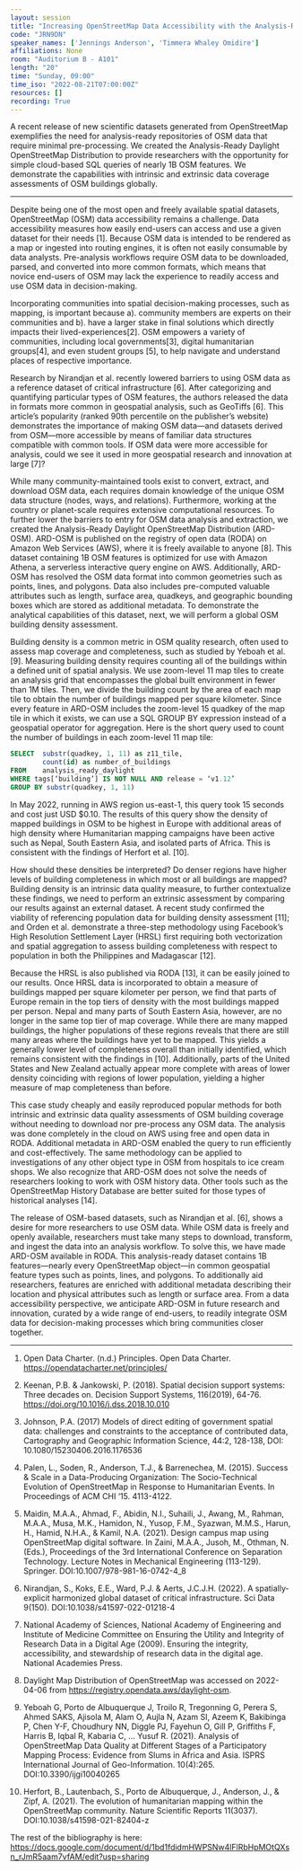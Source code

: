 ```yaml
---
layout: session
title: "Increasing OpenStreetMap Data Accessibility with the Analysis-Ready Daylight Distribution of OpenStreetMap: A Demonstration of Cloud-Based Assessments of Global Building Completeness"
code: "JRN9DN"
speaker_names: ['Jennings Anderson', 'Timmera Whaley Omidire']
affiliations: None
room: "Auditorium B - A101"
length: "20"
time: "Sunday, 09:00"
time_iso: "2022-08-21T07:00:00Z"
resources: []
recording: True
---
```


A recent release of new scientific datasets generated from OpenStreetMap exemplifies the need for analysis-ready repositories of OSM data that require minimal pre-processing. We created the  Analysis-Ready Daylight OpenStreetMap Distribution to provide researchers with the opportunity for simple cloud-based SQL queries of nearly 1B OSM features. We demonstrate the capabilities with intrinsic and extrinsic data coverage assessments of OSM buildings globally.

<hr>

Despite being one of the most open and freely available spatial datasets, OpenStreetMap (OSM) data accessibility remains a challenge. Data accessibility measures how easily end-users can access and use a given dataset for their needs [1]. Because OSM data is intended to be rendered as a map or ingested into routing engines, it is often not easily consumable by data analysts. Pre-analysis workflows require OSM data to be downloaded, parsed, and converted into more common formats, which means that novice end-users of OSM may lack the experience to readily access and use OSM data in decision-making.

Incorporating communities into spatial decision-making processes, such as mapping, is important because a). community members are experts on their communities and b). have a larger stake in final solutions which directly impacts their lived-experiences[2]. OSM empowers a variety of communities, including local governments[3], digital humanitarian groups[4], and even student groups [5], to help navigate and understand places of respective importance.

Research by Nirandjan et al. recently lowered barriers to using OSM data as a reference dataset of critical infrastructure [6]. After categorizing and quantifying particular types of OSM features, the authors released the data in formats more common in geospatial analysis, such as GeoTiffs [6]. This article’s popularity (ranked 90th percentile on the publisher’s website) demonstrates the importance of making OSM data—and datasets derived from OSM—more accessible by means of familiar data structures compatible with common tools. If OSM data were more accessible for analysis, could we see it used in more geospatial research and innovation at large [7]?

While many community-maintained tools exist to convert, extract, and download OSM data, each requires domain knowledge of the unique OSM data structure (nodes, ways, and relations). Furthermore, working at the country or planet-scale requires extensive computational resources. To further lower the barriers to entry for OSM data analysis and extraction, we created the Analysis-Ready Daylight OpenStreetMap Distribution (ARD-OSM). ARD-OSM is published on the registry of open data (RODA) on Amazon Web Services (AWS), where it is freely available to anyone [8]. This dataset containing 1B OSM features is optimized for use with Amazon Athena, a serverless interactive query engine on AWS. Additionally, ARD-OSM has  resolved the OSM data format into common geometries such as points, lines, and polygons. Data also includes pre-computed valuable attributes such as length, surface area, quadkeys, and geographic bounding boxes which are stored as additional metadata. To demonstrate the analytical capabilities of this dataset, next, we will perform a global OSM building density assessment.

Building density is a common metric in OSM quality research, often used to assess map coverage and completeness, such as studied by Yeboah et al. [9]. Measuring building density requires counting all of the buildings within a defined unit of spatial analysis. We use zoom-level 11 map tiles to create an analysis grid that encompasses the global built environment in fewer than 1M tiles. Then, we divide the building count by the area of each map tile to obtain the number of buildings mapped per square kilometer.
Since every feature in ARD-OSM includes the zoom-level 15 quadkey of the map tile in which it exists, we can use a SQL GROUP BY expression instead of a geospatial operator for aggregation. Here is the short query used to count the number of buildings in each zoom-level 11 map tile: 

```sql
SELECT 	substr(quadkey, 1, 11) as z11_tile,
	 	count(id) as number_of_buildings
FROM 	analysis_ready_daylight 
WHERE tags[‘building’] IS NOT NULL AND release = ‘v1.12’
GROUP BY substr(quadkey, 1, 11)
```
In May 2022, running in AWS region us-east-1, this query took 15 seconds and cost just USD $0.10. The results of this query show the density of mapped buildings in OSM to be highest in Europe with additional areas of high density where Humanitarian mapping campaigns have been active such as Nepal, South Eastern Asia, and isolated parts of Africa. This is consistent with the findings of Herfort et al. [10].

How should these densities be interpreted? Do denser regions have higher levels of building completeness in which most or all buildings are mapped? Building density is an intrinsic data quality measure, to further contextualize these findings, we need to perform an extrinsic assessment by comparing our results against an external dataset. A recent study confirmed the viability of referencing population data for building density assessment [11]; and Orden et al. demonstrate a three-step methodology using Facebook’s High Resolution Settlement Layer (HRSL) first requiring both vectorization and spatial aggregation to assess building completeness with respect to population in both the Philippines and Madagascar [12].

Because the HRSL is also published via RODA [13], it can be easily joined to our results. Once HRSL data is incorporated to obtain a measure of buildings mapped per square kilometer per person, we find that parts of Europe remain in the top tiers of density with the most buildings mapped per person. Nepal and many parts of South Eastern Asia, however, are no longer in the same top tier of map coverage. While there are many mapped buildings, the higher populations of these regions reveals that there are still many areas where the buildings have yet to be mapped. This yields a generally lower level of completeness overall than initially identified, which remains consistent with the findings in [10]. Additionally, parts of the United States and New Zealand actually appear more complete with areas of lower density coinciding with regions of lower population, yielding a higher measure of map completeness than before. 

This case study cheaply and easily reproduced popular methods for both intrinsic and extrinsic data quality assessments of OSM building coverage without needing to download nor pre-process any OSM data. The analysis was done completely in the cloud on AWS using free and open data in RODA. Additional metadata in ARD-OSM enabled the query to run efficiently and cost-effectively. The same methodology can be applied to investigations of any other object type in OSM from hospitals to ice cream shops. We also recognize that ARD-OSM does not solve the needs of researchers looking to work with OSM history data. Other tools such as the OpenStreetMap History Database are better suited for those types of historical analyses [14].

The release of OSM-based datasets, such as Nirandjan et al. [6], shows a desire for more researchers to  use OSM data. While OSM data is freely and openly available, researchers must take many steps to download, transform, and ingest the data into an analysis workflow. To solve this, we have made ARD-OSM available in RODA. This analysis-ready dataset contains 1B features—nearly every OpenStreetMap object—in common geospatial feature types such as points, lines, and polygons. To additionally aid researchers, features are enriched with additional metadata describing their location and physical attributes such as length or surface area. From a data accessibility perspective, we anticipate ARD-OSM in future research and innovation, curated by a wide range of end-users, to readily integrate OSM data for decision-making processes which bring communities closer together.

<hr>

1. Open Data Charter. (n.d.) Principles. Open Data Charter. https://opendatacharter.net/principles/

2. Keenan, P.B. &amp; Jankowski, P. (2018). Spatial decision support systems: Three decades on. Decision Support Systems, 116(2019), 64-76. https://doi.org/10.1016/j.dss.2018.10.010 

3. Johnson, P.A. (2017) Models of direct editing of government spatial data: challenges and constraints to the acceptance of contributed data, Cartography and Geographic Information Science, 44:2, 128-138, DOI: 10.1080/15230406.2016.1176536

4. Palen, L., Soden, R., Anderson, T.J., &amp; Barrenechea, M. (2015). Success &amp; Scale in a Data-Producing Organization: The Socio-Technical Evolution of OpenStreetMap in Response to Humanitarian Events. In Proceedings of ACM CHI ‘15. 4113-4122.

5. Maidin, M.A.A., Ahmad, F., Abidin, N.I., Suhaili, J., Awang, M., Rahman, M.A.A., Musa, M.K., Hamidon, N., Yusop, F.M., Syazwan, M.M.S., Harun, H., Hamid, N.H.A., &amp; Kamil, N.A. (2021). Design campus map using OpenStreetMap digital software. In Zaini, M.A.A., Jusoh, M., Othman, N. (Eds.), Proceedings of the 3rd International Conference on Separation Technology. Lecture Notes in Mechanical Engineering (113-129). Springer.  DOI:10.1007/978-981-16-0742-4_8

6. Nirandjan, S., Koks, E.E., Ward, P.J. &amp; Aerts, J.C.J.H. (2022). A spatially-explicit harmonized global dataset of critical infrastructure. Sci Data 9(150). DOI:10.1038/s41597-022-01218-4 

7. National Academy of Sciences, National Academy of Engineering and Institute of Medicine Committee on Ensuring the Utility and Integrity of Research Data in a Digital Age (2009). Ensuring the integrity, accessibility, and stewardship of research data in the digital age. National Academies Press.

8. Daylight Map Distribution of OpenStreetMap was accessed on 2022-04-06 from https://registry.opendata.aws/daylight-osm.

9. Yeboah G, Porto de Albuquerque J, Troilo R, Tregonning G, Perera S, Ahmed SAKS, Ajisola M, Alam O, Aujla N, Azam SI, Azeem K, Bakibinga P, Chen Y-F, Choudhury NN, Diggle PJ, Fayehun O, Gill P, Griffiths F, Harris B, Iqbal R, Kabaria C, … Yusuf R. (2021). Analysis of OpenStreetMap Data Quality at Different Stages of a Participatory Mapping Process: Evidence from Slums in Africa and Asia. ISPRS International Journal of Geo-Information. 10(4):265. DOI:10.3390/ijgi10040265

10. Herfort, B., Lautenbach, S., Porto de Albuquerque, J., Anderson, J., &amp; Zipf, A. (2021). The evolution of humanitarian mapping within the OpenStreetMap community. Nature Scientific Reports 11(3037). DOI:10.1038/s41598-021-82404-z

The rest of the bibliography is here: https://docs.google.com/document/d/1bd1fdidmHWPSNw4lFlRbHpMOtQXsn_rJmR5aam7vfAM/edit?usp=sharing

